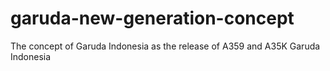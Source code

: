 # garuda-new-generation-concept
The concept of Garuda Indonesia as the release of A359 and A35K Garuda Indonesia
